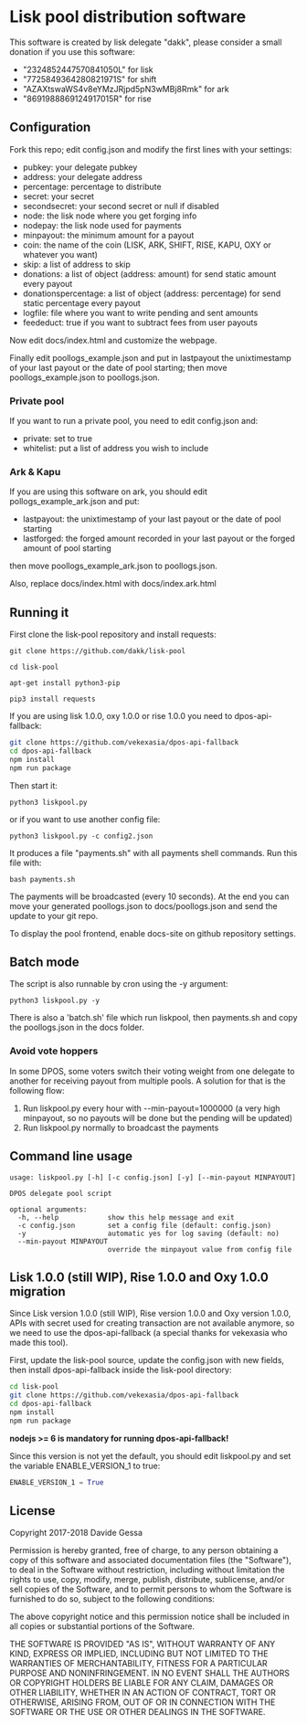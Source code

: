 # Lisk pool distribution software
This software is created by lisk delegate "dakk", please consider a small donation if you
use this software: 
- "2324852447570841050L" for lisk
- "7725849364280821971S" for shift
- "AZAXtswaWS4v8eYMzJRjpd5pN3wMBj8Rmk" for ark
- "8691988869124917015R" for rise


## Configuration
Fork this repo; edit config.json and modify the first lines with your settings:

- pubkey: your delegate pubkey
- address: your delegate address
- percentage: percentage to distribute
- secret: your secret
- secondsecret: your second secret or null if disabled
- node: the lisk node where you get forging info
- nodepay: the lisk node used for payments
- minpayout: the minimum amount for a payout
- coin: the name of the coin (LISK, ARK, SHIFT, RISE, KAPU, OXY or whatever you want)
- skip: a list of address to skip
- donations: a list of object (address: amount) for send static amount every payout
- donationspercentage: a list of object (address: percentage) for send static percentage every payout
- logfile: file where you want to write pending and sent amounts
- feededuct: true if you want to subtract fees from user payouts

Now edit docs/index.html and customize the webpage.

Finally edit poollogs_example.json and put in lastpayout the unixtimestamp of your last payout or the
date of pool starting; then move poollogs_example.json to poollogs.json.

### Private pool
If you want to run a private pool, you need to edit config.json and:

- private: set to true
- whitelist: put a list of address you wish to include

### Ark & Kapu
If you are using this software on ark, you should edit pollogs_example_ark.json and put:

- lastpayout: the unixtimestamp of your last payout or the date of pool starting 
- lastforged: the forged amount recorded in your last payout or the forged amount of pool starting

then move poollogs_example_ark.json to poollogs.json.

Also, replace docs/index.html with docs/index.ark.html

## Running it

First clone the lisk-pool repository and install requests:

```git clone https://github.com/dakk/lisk-pool```

```cd lisk-pool```

```apt-get install python3-pip```

```pip3 install requests```

If you are using lisk 1.0.0, oxy 1.0.0 or rise 1.0.0 you need to dpos-api-fallback:

```bash
git clone https://github.com/vekexasia/dpos-api-fallback
cd dpos-api-fallback
npm install
npm run package
```

Then start it:

```python3 liskpool.py```

or if you want to use another config file:

```python3 liskpool.py -c config2.json```

It produces a file "payments.sh" with all payments shell commands. Run this file with:

```bash payments.sh```

The payments will be broadcasted (every 10 seconds). At the end you can move your generated
poollogs.json to docs/poollogs.json and send the update to your git repo.

To display the pool frontend, enable docs-site on github repository settings.


## Batch mode

The script is also runnable by cron using the -y argument:

`python3 liskpool.py -y`

There is also a 'batch.sh' file which run liskpool, then payments.sh and copy the poollogs.json
in the docs folder.


### Avoid vote hoppers

In some DPOS, some voters switch their voting weight from one delegate to another for
receiving payout from multiple pools. A solution for that is the following flow:

1. Run liskpool.py every hour with --min-payout=1000000 (a very high minpayout, so no payouts will be done but the pending will be updated)
2. Run liskpool.py normally to broadcast the payments


## Command line usage

```
usage: liskpool.py [-h] [-c config.json] [-y] [--min-payout MINPAYOUT]

DPOS delegate pool script

optional arguments:
  -h, --help            show this help message and exit
  -c config.json        set a config file (default: config.json)
  -y                    automatic yes for log saving (default: no)
  --min-payout MINPAYOUT
                        override the minpayout value from config file
```

## Lisk 1.0.0 (still WIP), Rise 1.0.0 and Oxy 1.0.0 migration

Since Lisk version 1.0.0 (still WIP), Rise version 1.0.0 and Oxy version 1.0.0, APIs with secret used for creating 
transaction are not available anymore, so we need to use the dpos-api-fallback
(a special thanks for vekexasia who made this tool). 

First, update the lisk-pool source, update the config.json with new fields, then install dpos-api-fallback inside the lisk-pool
directory:

```bash
cd lisk-pool
git clone https://github.com/vekexasia/dpos-api-fallback
cd dpos-api-fallback
npm install
npm run package
```

**nodejs >= 6 is mandatory for running dpos-api-fallback!**

Since this version is not yet the default, you should edit liskpool.py and set
the variable ENABLE_VERSION_1 to true:

```python
ENABLE_VERSION_1 = True
```

## License
Copyright 2017-2018 Davide Gessa

Permission is hereby granted, free of charge, to any person obtaining a copy of this software and associated documentation files (the "Software"), to deal in the Software without restriction, including without limitation the rights to use, copy, modify, merge, publish, distribute, sublicense, and/or sell copies of the Software, and to permit persons to whom the Software is furnished to do so, subject to the following conditions:

The above copyright notice and this permission notice shall be included in all copies or substantial portions of the Software.

THE SOFTWARE IS PROVIDED "AS IS", WITHOUT WARRANTY OF ANY KIND, EXPRESS OR IMPLIED, INCLUDING BUT NOT LIMITED TO THE WARRANTIES OF MERCHANTABILITY, FITNESS FOR A PARTICULAR PURPOSE AND NONINFRINGEMENT. IN NO EVENT SHALL THE AUTHORS OR COPYRIGHT HOLDERS BE LIABLE FOR ANY CLAIM, DAMAGES OR OTHER LIABILITY, WHETHER IN AN ACTION OF CONTRACT, TORT OR OTHERWISE, ARISING FROM, OUT OF OR IN CONNECTION WITH THE SOFTWARE OR THE USE OR OTHER DEALINGS IN THE SOFTWARE.


